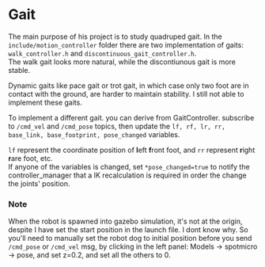 # Gait
The main purpose of his project is to study quadruped gait. In the `include/motion_controller` folder there are two implementation of gaits: `walk_controller.h` and `discontinuous_gait_controller.h`.<br/>
The walk gait looks more natural, while the discontiunous gait is more stable.

Dynamic gaits like pace gait or trot gait, in which case only two foot are in contact with the ground, are harder to maintain stability. I still not able to implement these gaits.

To implement a different gait. you can derive from GaitController. subscribe to `/cmd_vel` and `/cmd_pose` topics, then update the `lf, rf, lr, rr, base_link, base_footprint, pose_changed` variables.

`lf` represent the coordinate position of **l**eft **f**ront foot, and `rr` represent **r**ight **r**are foot, etc.<br/>
If anyone of the variables is changed, set `*pose_changed=true` to notify the controller_manager that a IK recalculation is required in order the change the joints' position.

### Note
When the robot is spawned into gazebo simulation, it's not at the origin, despite I have set the start position in the launch file. I dont know why. So you'll need to manually set the robot dog to initial position before you send `/cmd_pose` or `/cmd_vel` msg, by clicking in the left panel: Models -> spotmicro -> pose, and set z=0.2, and set all the others to 0.